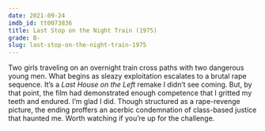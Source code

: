 ```yaml
---
date: 2021-09-24
imdb_id: tt0073836
title: Last Stop on the Night Train (1975)
grade: B-
slug: last-stop-on-the-night-train-1975
---
```


Two girls traveling on an overnight train cross paths with two dangerous young men. What begins as sleazy exploitation escalates to a brutal rape sequence. It’s a <span data-imdb-id="tt0068833">_Last House on the Left_</span> remake I didn’t see coming. But, by that point, the film had demonstrated enough competence that I gritted my teeth and endured. I’m glad I did. Though structured as a rape-revenge picture, the ending proffers an acerbic condemnation of class-based justice that haunted me. Worth watching if you’re up for the challenge.